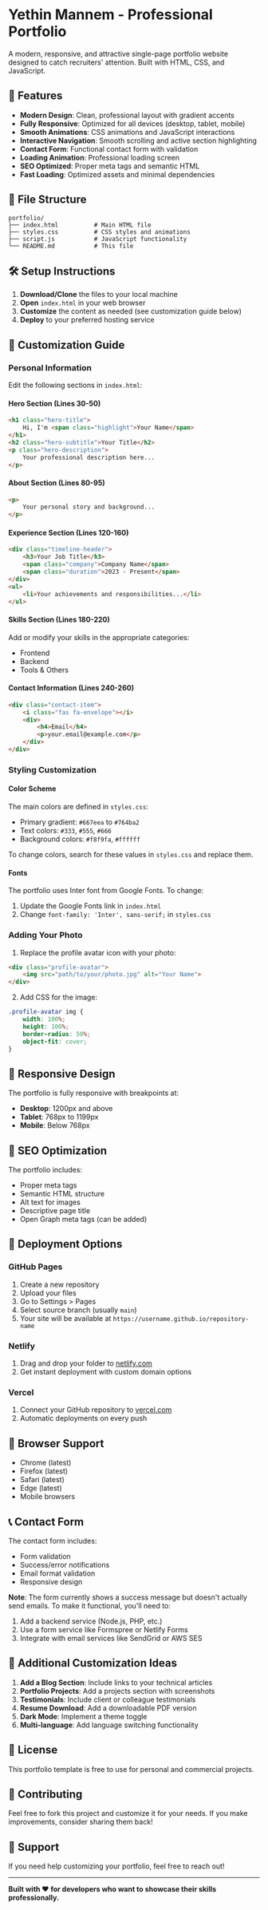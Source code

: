 # Yethin Mannem - Professional Portfolio

A modern, responsive, and attractive single-page portfolio website designed to catch recruiters' attention. Built with HTML, CSS, and JavaScript.

## 🚀 Features

- **Modern Design**: Clean, professional layout with gradient accents
- **Fully Responsive**: Optimized for all devices (desktop, tablet, mobile)
- **Smooth Animations**: CSS animations and JavaScript interactions
- **Interactive Navigation**: Smooth scrolling and active section highlighting
- **Contact Form**: Functional contact form with validation
- **Loading Animation**: Professional loading screen
- **SEO Optimized**: Proper meta tags and semantic HTML
- **Fast Loading**: Optimized assets and minimal dependencies

## 📁 File Structure

```
portfolio/
├── index.html          # Main HTML file
├── styles.css          # CSS styles and animations
├── script.js           # JavaScript functionality
└── README.md           # This file
```

## 🛠️ Setup Instructions

1. **Download/Clone** the files to your local machine
2. **Open** `index.html` in your web browser
3. **Customize** the content as needed (see customization guide below)
4. **Deploy** to your preferred hosting service

## 🎨 Customization Guide

### Personal Information

Edit the following sections in `index.html`:

#### Hero Section (Lines 30-50)
```html
<h1 class="hero-title">
    Hi, I'm <span class="highlight">Your Name</span>
</h1>
<h2 class="hero-subtitle">Your Title</h2>
<p class="hero-description">
    Your professional description here...
</p>
```

#### About Section (Lines 80-95)
```html
<p>
    Your personal story and background...
</p>
```

#### Experience Section (Lines 120-160)
```html
<div class="timeline-header">
    <h3>Your Job Title</h3>
    <span class="company">Company Name</span>
    <span class="duration">2023 - Present</span>
</div>
<ul>
    <li>Your achievements and responsibilities...</li>
</ul>
```

#### Skills Section (Lines 180-220)
Add or modify your skills in the appropriate categories:
- Frontend
- Backend
- Tools & Others

#### Contact Information (Lines 240-260)
```html
<div class="contact-item">
    <i class="fas fa-envelope"></i>
    <div>
        <h4>Email</h4>
        <p>your.email@example.com</p>
    </div>
</div>
```

### Styling Customization

#### Color Scheme
The main colors are defined in `styles.css`:
- Primary gradient: `#667eea` to `#764ba2`
- Text colors: `#333`, `#555`, `#666`
- Background colors: `#f8f9fa`, `#ffffff`

To change colors, search for these values in `styles.css` and replace them.

#### Fonts
The portfolio uses Inter font from Google Fonts. To change:
1. Update the Google Fonts link in `index.html`
2. Change `font-family: 'Inter', sans-serif;` in `styles.css`

### Adding Your Photo

1. Replace the profile avatar icon with your photo:
```html
<div class="profile-avatar">
    <img src="path/to/your/photo.jpg" alt="Your Name">
</div>
```

2. Add CSS for the image:
```css
.profile-avatar img {
    width: 100%;
    height: 100%;
    border-radius: 50%;
    object-fit: cover;
}
```

## 📱 Responsive Design

The portfolio is fully responsive with breakpoints at:
- **Desktop**: 1200px and above
- **Tablet**: 768px to 1199px
- **Mobile**: Below 768px

## 🎯 SEO Optimization

The portfolio includes:
- Proper meta tags
- Semantic HTML structure
- Alt text for images
- Descriptive page title
- Open Graph meta tags (can be added)

## 🚀 Deployment Options

### GitHub Pages
1. Create a new repository
2. Upload your files
3. Go to Settings > Pages
4. Select source branch (usually `main`)
5. Your site will be available at `https://username.github.io/repository-name`

### Netlify
1. Drag and drop your folder to [netlify.com](https://netlify.com)
2. Get instant deployment with custom domain options

### Vercel
1. Connect your GitHub repository to [vercel.com](https://vercel.com)
2. Automatic deployments on every push

## 🔧 Browser Support

- Chrome (latest)
- Firefox (latest)
- Safari (latest)
- Edge (latest)
- Mobile browsers

## 📞 Contact Form

The contact form includes:
- Form validation
- Success/error notifications
- Email format validation
- Responsive design

**Note**: The form currently shows a success message but doesn't actually send emails. To make it functional, you'll need to:
1. Add a backend service (Node.js, PHP, etc.)
2. Use a form service like Formspree or Netlify Forms
3. Integrate with email services like SendGrid or AWS SES

## 🎨 Additional Customization Ideas

1. **Add a Blog Section**: Include links to your technical articles
2. **Portfolio Projects**: Add a projects section with screenshots
3. **Testimonials**: Include client or colleague testimonials
4. **Resume Download**: Add a downloadable PDF version
5. **Dark Mode**: Implement a theme toggle
6. **Multi-language**: Add language switching functionality

## 📄 License

This portfolio template is free to use for personal and commercial projects.

## 🤝 Contributing

Feel free to fork this project and customize it for your needs. If you make improvements, consider sharing them back!

## 📧 Support

If you need help customizing your portfolio, feel free to reach out!

---

**Built with ❤️ for developers who want to showcase their skills professionally.** 